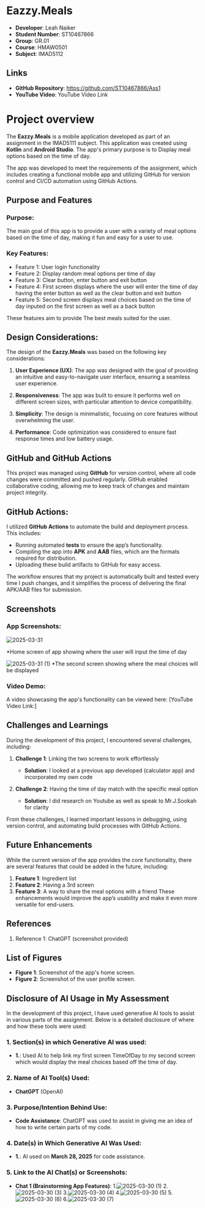 # Eazzy.Meals
- **Developer**: Leah Naiker
- **Student Number**: ST10467866
- **Group**: GR.01
- **Course**: HMAW0501
- **Subject**: IMAD5112

## Links
- **GitHub Repository**: https://github.com/ST10467866/Ass1
- **YouTube Video**: YouTube Video Link

# Project overview

The **Eazzy.Meals** is a mobile application developed as part of an assignment in the IMAD5111 subject. This application was created using **Kotlin** and **Android Studio**. The app's primary purpose is to Display meal options based on the time of day.

The app was developed to meet the requirements of the assignment, which includes creating a functional mobile app and utilizing GitHub for version control and CI/CD automation using GitHub Actions.

## Purpose and Features

### Purpose:
The main goal of this app is to provide a user with a variety of meal options based on the time of day, making it fun and easy for a user to use. 

### Key Features:
- Feature 1: User login functionality
- Feature 2: Display random meal options per time of day
- Feature 3: Clear button, enter button and exit button
- Feature 4: First screen displays where the user will enter the time of day having the enter button as well as the clear button and exit button
- Feature 5: Second screen displays meal choices based on the time of day inputed on the first screen as well as a back button

These features aim to provide The best meals suited for the user.

## Design Considerations:

The design of the **Eazzy.Meals** was based on the following key considerations:

1. **User Experience (UX)**: The app was designed with the goal of providing an intuitive and easy-to-navigate user interface, ensuring a seamless user experience.
   
2. **Responsiveness**: The app was built to ensure it performs well on different screen sizes, with particular attention to device compatibility.
   
3. **Simplicity**: The design is minimalistic, focusing on core features without overwhelming the user.
   
4. **Performance**: Code optimization was considered to ensure fast response times and low battery usage.


## GitHub and GitHub Actions

This project was managed using **GitHub** for version control, where all code changes were committed and pushed regularly. GitHub enabled collaborative coding, allowing me to keep track of changes and maintain project integrity.

## GitHub Actions:
I utilized **GitHub Actions** to automate the build and deployment process. This includes:

- Running automated **tests** to ensure the app’s functionality.
- Compiling the app into **APK** and **AAB** files, which are the formats required for distribution.
- Uploading these build artifacts to GitHub for easy access.

The workflow ensures that my project is automatically built and tested every time I push changes, and it simplifies the process of delivering the final APK/AAB files for submission.

## Screenshots

### App Screenshots:
 ![2025-03-31](https://github.com/user-attachments/assets/ffe7304e-353e-4489-9fe0-ae287ee62140)

*Home screen of app showing where the user will input the time of day

![2025-03-31 (1)](https://github.com/user-attachments/assets/045df733-c95e-436e-8137-bd93e97912b6)
*The second screen showing where the meal choices will be displayed

### Video Demo:
A video showcasing the app's functionality can be viewed here: [YouTube Video Link:]
## Challenges and Learnings

During the development of this project, I encountered several challenges, including:

1. **Challenge 1**: Linking the two screens to work effortlessly 
   - **Solution**: I looked at a previous app developed (calculator app) and incorporated my own code
   
2. **Challenge 2**: Having the time of day match with the specific meal option 
   - **Solution**: I did research on Youtube as well as speak to Mr.J.Sookah for clarity

From these challenges, I learned important lessons in debugging, using version control, and automating build processes with GitHub Actions.

## Future Enhancements
While the current version of the app provides the core functionality, there are several features that could be added in the future, including:

1. **Feature 1**: Ingredient list
2. **Feature 2**: Having a 3rd screen
3. **Feature 3**: A way to share the meal options with a friend
These enhancements would improve the app’s usability and make it even more versatile for end-users.

## References

1. Reference 1: ChatGPT (screenshot provided)

## List of Figures

- **Figure 1**: Screenshot of the app's home screen.
- **Figure 2**: Screenshot of the user profile screen.

## Disclosure of AI Usage in My Assessment
In the development of this project, I have used generative AI tools to assist in various parts of the assignment. Below is a detailed disclosure of where and how these tools were used:

### 1. **Section(s) in which Generative AI was used:**
- **1.**: Used AI to help link my first screen TimeOfDay to my second screen which would display the meal choices based off the time of day.

### 2. **Name of AI Tool(s) Used:**
- **ChatGPT** (OpenAI)

### 3. **Purpose/Intention Behind Use:**
- **Code Assistance**: ChatGPT was used to assist in giving me an idea of how to write certain parts of my code.

### 4. **Date(s) in Which Generative AI Was Used:**
- **1.**: AI used on **March 28, 2025** for code assistance.

### 5. **Link to the AI Chat(s) or Screenshots:**
- **Chat 1 (Brainstorming App Features)**: 1.![2025-03-30 (1)](https://github.com/user-attachments/assets/dc9002ab-d868-4a62-b691-26f1030d0324)
                                           2.![2025-03-30 (3)](https://github.com/user-attachments/assets/085e257e-cabb-4095-81a8-7f1b5af687e4)
                                           3.![2025-03-30 (4)](https://github.com/user-attachments/assets/45ecadd2-1688-43ec-987b-94981d1ff78a)
                                           4.![2025-03-30 (5)](https://github.com/user-attachments/assets/d76a100a-0b5d-4a07-a16a-7b943c1d9062)
                                           5.![2025-03-30 (6)](https://github.com/user-attachments/assets/1a8376e1-2532-4144-b55d-ba4e68da8bba)
                                           6.![2025-03-30 (7)](https://github.com/user-attachments/assets/7a9658c5-9c1b-4a6a-806d-ec3360875e64)

